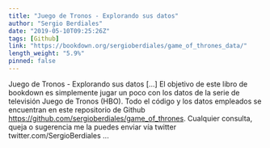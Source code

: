 ```yaml
---
title: "Juego de Tronos - Explorando sus datos"
author: "Sergio Berdiales"
date: "2019-05-10T09:25:26Z"
tags: [Github]
link: "https://bookdown.org/sergioberdiales/game_of_thrones_data/"
length_weight: "5.9%"
pinned: false
---
```


Juego de Tronos - Explorando sus datos [...] El objetivo de este libro de bookdown es simplemente jugar un poco con los datos de la serie de televisión Juego de Tronos (HBO).
Todo el código y los datos empleados se encuentran en este repositorio de Github https://github.com/sergioberdiales/game_of_thrones. Cualquier consulta, queja o sugerencia me la puedes enviar vía twitter twitter.com/SergioBerdiales ...
